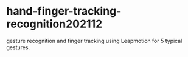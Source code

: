 # hand-finger-tracking-recognition202112
gesture recognition and finger tracking using Leapmotion for 5 typical gestures.
